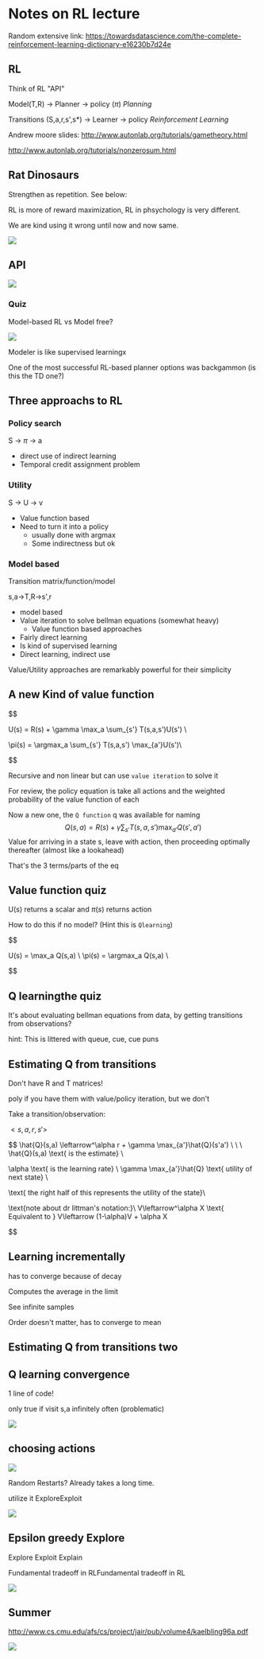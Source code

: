 # Notes on RL lecture

Random extensive link:  https://towardsdatascience.com/the-complete-reinforcement-learning-dictionary-e16230b7d24e

## RL

Think of RL "API"

Model(T,R) -> Planner -> policy ($\pi$)    *Planning*

Transitions (S,a,r,s',s*) -> Learner -> policy     *Reinforcement Learning*

Andrew moore slides:
http://www.autonlab.org/tutorials/gametheory.html

http://www.autonlab.org/tutorials/nonzerosum.html

## Rat Dinosaurs

Strengthen as repetition.  See below:

RL is more of reward maximization, RL in phsychology is very different.

We are kind using it wrong until now and now same.

![](2020-04-23-22-00-02.png)

## API

![](2020-04-23-22-00-56.png)

### Quiz

Model-based RL vs Model free?

![](mark.png)

Modeler is like supervised learningx

One of the most successful RL-based planner options was backgammon (is this the TD one?)

## Three approachs to RL

### Policy search

S -> $\pi$ -> a

* direct use of indirect learning
* Temporal credit assignment problem

### Utility

S -> U -> v

* Value function based
* Need to turn it into a policy
  * usually done with argmax
  * Some indirectness but ok

### Model based

Transition matrix/function/model

s,a->T,R->s',r

* model based
* Value iteration to solve bellman equations (somewhat heavy)
  * Value function based approaches
* Fairly direct learning
* Is kind of supervised learning
* Direct learning, indirect use


Value/Utility approaches are remarkably powerful for their simplicity

## A new Kind of value function

$$

U(s) = R(s) + \gamma \max_a \sum_{s'} T(s,a,s')U(s') \\

\pi(s) = \argmax_a \sum_{s'} T(s,a,s') \max_{a'}U(s')\\

$$

Recursive and non linear but can use `value iteration` to solve it

For review, the policy equation is take all actions and the weighted probability of the value function of each

Now a new one, the `Q function` q was available for naming
$$
Q(s,a) = R(s) + \gamma \sum_{s'} T(s,a,s') \max_{a'}Q(s',a')
$$
Value for arriving in a state s, leave with action, then proceeding optimally thereafter (almost like a lookahead)

That's the 3 terms/parts of the eq

## Value function quiz

U(s) returns a scalar and $\pi(s)$ returns action

How to do this if no model?  (Hint this is `Qlearning`)

$$

U(s) = \max_a Q(s,a) \\
\pi(s) = \argmax_a Q(s,a) \\

$$

## Q learningthe quiz

It's about evaluating bellman equations from data, by getting transitions from observations?

hint:  This is littered with queue, cue, cue puns

## Estimating Q from transitions

Don't have R and T matrices!

poly if you have them with value/policy iteration, but we don't

Take a transition/observation:

$<s,a,r,s'>$

$$
\hat{Q}(s,a) \leftarrow^\alpha r + \gamma \max_{a'}\hat{Q}(s'a') \\
\\
\\
\hat{Q}(s,a) \text{ is the estimate} \\

\alpha \text{ is the learning rate} \\
\gamma \max_{a'}\hat{Q} \text{ utility of next state} \\

\text{ the right half of this represents the utility of the state}\\

\text{note about dr littman's notation:}\\
V\leftarrow^\alpha X \text{ Equivalent to } V\leftarrow (1-\alpha)V + \alpha X

$$

## Learning incrementally

has to converge because of decay

Computes the average in the limit

See infinite samples 

Order doesn't matter, has to converge to mean

## Estimating Q from transitions two

## Q learning convergence

1 line of code!

only true if visit s,a infinitely often (problematic)

![](2020-04-24-00-36-12.png)

## choosing actions

![](2020-04-24-00-40-20.png)

Random Restarts? Already takes a long time.

utilize it ExploreExploit

![](2020-04-24-00-42-44.png)

## Epsilon greedy Explore

Explore Exploit Explain 

Fundamental tradeoff in RLFundamental tradeoff in RL

![](2020-04-24-00-45-03.png)

## Summer

http://www.cs.cmu.edu/afs/cs/project/jair/pub/volume4/kaelbling96a.pdf

![](2020-04-24-00-47-11.png)